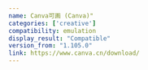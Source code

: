 ```yaml
---
name: Canva可画 (Canva)"
categories: ['creative']
compatibility: emulation
display_result: "Compatible"
version_from: "1.105.0"
link: https://www.canva.cn/download/
---
```

